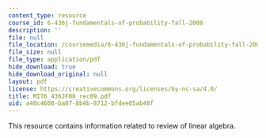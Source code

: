 ```yaml
---
content_type: resource
course_id: 6-436j-fundamentals-of-probability-fall-2008
description: ''
file: null
file_location: /coursemedia/6-436j-fundamentals-of-probability-fall-2008/a40c4608ba878b4b8712bfdee05ab48f_MIT6_436JF08_rec09.pdf
file_size: null
file_type: application/pdf
hide_download: true
hide_download_original: null
layout: pdf
license: https://creativecommons.org/licenses/by-nc-sa/4.0/
title: MIT6_436JF08_rec09.pdf
uid: a40c4608-ba87-8b4b-8712-bfdee05ab48f
---
```

This resource contains information related to review of linear algebra.